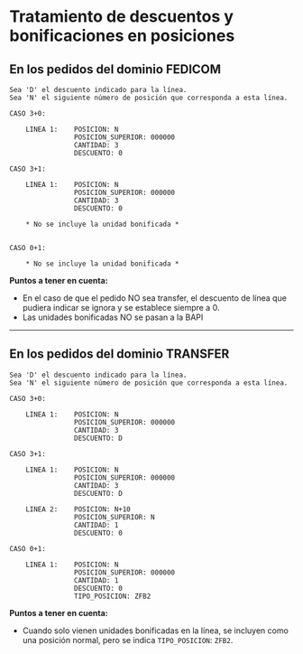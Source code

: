# Tratamiento de descuentos y bonificaciones en posiciones

## En los pedidos del dominio FEDICOM

```
Sea 'D' el descuento indicado para la línea.
Sea 'N' el siguiente número de posición que corresponda a esta línea.

CASO 3+0:

	LINEA 1:	POSICION: N
				POSICION_SUPERIOR: 000000
				CANTIDAD: 3
				DESCUENTO: 0
				
CASO 3+1:

	LINEA 1:	POSICION: N
				POSICION_SUPERIOR: 000000
				CANTIDAD: 3
				DESCUENTO: 0

	* No se incluye la unidad bonificada *

				
CASO 0+1:

	* No se incluye la unidad bonificada *

```

**Puntos a tener en cuenta:**
- En el caso de que el pedido NO sea transfer, el descuento de línea que pudiera indicar se ignora y se establece siempre a 0.
- Las unidades bonificadas NO se pasan a la BAPI


---
## En los pedidos del dominio TRANSFER

```
Sea 'D' el descuento indicado para la línea.
Sea 'N' el siguiente número de posición que corresponda a esta línea.

CASO 3+0:

	LINEA 1:	POSICION: N
				POSICION_SUPERIOR: 000000
				CANTIDAD: 3
				DESCUENTO: D
				
CASO 3+1:

	LINEA 1:	POSICION: N
				POSICION_SUPERIOR: 000000
				CANTIDAD: 3
				DESCUENTO: D
				
	LINEA 2:	POSICION: N+10
				POSICION_SUPERIOR: N
				CANTIDAD: 1
				DESCUENTO: 0
				
CASO 0+1:

	LINEA 1:	POSICION: N
				POSICION_SUPERIOR: 000000
				CANTIDAD: 1
				DESCUENTO: 0
				TIPO_POSICION: ZFB2
```

**Puntos a tener en cuenta:**
- Cuando solo vienen unidades bonificadas en la línea, se incluyen como una posición normal, pero se indica `TIPO_POSICION`: `ZFB2`.